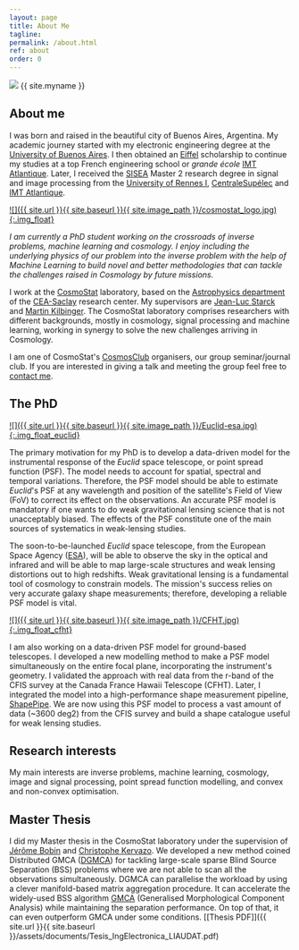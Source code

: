```yaml
---
layout: page
title: About Me
tagline:
permalink: /about.html
ref: about
order: 0
---
```


<div class="about-image-container">
  <img src="{{ site.url }}{{ site.baseurl }}{{ site.image_path }}/foto_tobi.jpg" class="about-image">
  <span class="about-name">{{ site.myname }}</span><br>
</div>


## About me

I was born and raised in the beautiful city of Buenos Aires, Argentina. My academic journey started with my electronic engineering degree at the [University of Buenos Aires](http://fi.uba.ar). I then obtained an [Eiffel](https://www.campusfrance.org/en/eiffel-scholarship-program-of-excellence) scholarship to continue my studies at a top French engineering school or _grande école_ [IMT Atlantique](https://www.imt-atlantique.fr/fr). Later, I received the [SISEA](https://istic.univ-rennes1.fr/master-2-eea-parcours-signal-image-systemes-integres-automatique-sisea-0) Master 2 research degree in signal and image processing from the [University of Rennes I](https://www.univ-rennes1.fr), [CentraleSupélec](https://www.centralesupelec.fr/) and [IMT Atlantique](https://www.imt-atlantique.fr/fr).

[![]({{ site.url }}{{ site.baseurl }}{{ site.image_path }}/cosmostat_logo.jpg){:.img_float}](http://www.cosmostat.org/)

*I am currently a PhD student working on the crossroads of inverse problems, machine learning and cosmology.* *I enjoy including the underlying physics of our problem into the inverse problem with the help of Machine Learning to build novel and better methodologies that can tackle the challenges raised in Cosmology by future missions.*

I work at the [CosmoStat](http://www.cosmostat.org) laboratory, based on the [Astrophysics department](http://irfu.cea.fr/dap/) of the [CEA-Saclay](http://www.cea.fr) research center. My supervisors are [Jean-Luc Starck](http://jstarck.cosmostat.org) and [Martin Kilbinger](http://www.cosmostat.org/people/kilbinger). The CosmoStat laboratory comprises researchers with different backgrounds, mostly in cosmology, signal processing and machine learning, working in synergy to solve the new challenges arriving in Cosmology.

I am one of CosmoStat's [CosmosClub](http://www.cosmostat.org/category/events/cosmosclub) organisers, our group seminar/journal club. If you are interested in giving a talk and meeting the group feel free to [contact me](mailto:tobiasliaudat@gmail.com).

## The PhD

[![]({{ site.url }}{{ site.baseurl }}{{ site.image_path }}/Euclid-esa.jpg){:.img_float_euclid}](https://www.euclid-ec.org)

The primary motivation for my PhD is to develop a data-driven model for the instrumental response of the *Euclid* space telescope, or point spread function (PSF). The model needs to account for spatial, spectral and temporal variations. Therefore, the PSF model should be able to estimate *Euclid*'s PSF at any wavelength and position of the satellite's Field of View (FoV) to correct its effect on the observations. An accurate PSF model is mandatory if one wants to do weak gravitational lensing science that is not unacceptably biased. The effects of the PSF constitute one of the main sources of systematics in weak-lensing studies.

The soon-to-be-launched *Euclid* space telescope, from the European Space Agency ([ESA](https://www.esa.int)), will be able to observe the sky in the optical and infrared and will be able to map large-scale structures and weak lensing distortions out to high redshifts. Weak gravitational lensing is a fundamental tool of cosmology to constrain models. The mission's success relies on very accurate galaxy shape measurements; therefore, developing a reliable PSF model is vital.

[![]({{ site.url }}{{ site.baseurl }}{{ site.image_path }}/CFHT.jpg){:.img_float_cfht}](https://www.cfht.hawaii.edu)

I am also working on a data-driven PSF model for ground-based telescopes. I developed a new modelling method to make a PSF model simultaneously on the entire focal plane, incorporating the instrument's geometry. I validated the approach with real data from the r-band of the CFIS survey at the Canada France Hawaii Telescope (CFHT). Later, I integrated the model into a high-performance shape measurement pipeline, [ShapePipe](https://doi.org/10.1051/0004-6361/202243970). We are now using this PSF model to process a vast amount of data (~3600 deg2) from the CFIS survey and build a shape catalogue useful for weak lensing studies.


## Research interests

My main interests are inverse problems, machine learning, cosmology, image and signal processing, point spread function modelling, and convex and non-convex optimisation.


## Master Thesis

I did my Master thesis in the CosmoStat laboratory under the supervision of [Jérôme Bobin](http://jbobin.cosmostat.org) and [Christophe Kervazo](https://sites.google.com/view/christophekervazo/). We developed a new method coined Distributed GMCA ([DGMCA](https://doi.org/10.1016/j.dsp.2020.102827)) for tackling large-scale sparse Blind Source Separation (BSS) problems where we are not able to scan all the observations simultaneously. DGMCA can parallelise the workload by using a clever manifold-based matrix aggregation procedure. It can accelerate the widely-used BSS algorithm [GMCA](https://ieeexplore.ieee.org/abstract/document/4337755) (Generalised Morphological Component Analysis) while maintaining the separation performance. On top of that, it can even outperform GMCA under some conditions. [[Thesis PDF]]({{ site.url }}{{ site.baseurl }}/assets/documents/Tesis_IngElectronica_LIAUDAT.pdf)
